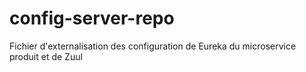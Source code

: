 # config-server-repo

Fichier d'externalisation des configuration de Eureka du microservice produit et de Zuul 
